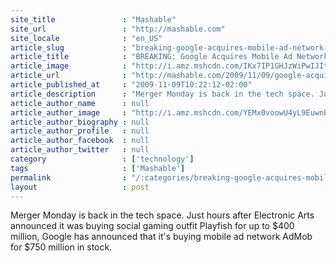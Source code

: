 ```yaml
---
site_title               : "Mashable"
site_url                 : "http://mashable.com"
site_locale              : "en_US"
article_slug             : "breaking-google-acquires-mobile-ad-network-admob-for-s750-million"
article_title            : "BREAKING: Google Acquires Mobile Ad Network AdMob for $750 Million"
article_image            : "http://i.amz.mshcdn.com/IKx7IP1GHJzWiPwIJItayF75pQg=/1200x627/2012%2F12%2F04%2Faa%2Fbreakinggoo.aN3.jpg"
article_url              : "http://mashable.com/2009/11/09/google-acquires-admob/"
article_published_at     : "2009-11-09T10:22:12-02:00"
article_description      : "Merger Monday is back in the tech space. Just hours after Electronic Arts announced it was buying social gaming outfit Playfish for up to $400 million, Google has announced that it's buying mobile ad network AdMob for $750 million in stock."
article_author_name      : null
article_author_image     : "http://i.amz.mshcdn.com/YEMx0voowU4yL9EuwnEuc_MVr70=/90x90/2016%2F06%2F30%2Fcb%2F201506080cHeadshot_20.97e39.3e6a8.jpg"
article_author_biography : null
article_author_profile   : null
article_author_facebook  : null
article_author_twitter   : null
category                 : ['technology']
tags                     : ['Mashable']
permalink                : "/:categories/breaking-google-acquires-mobile-ad-network-admob-for-s750-million/"
layout                   : post
---
```


Merger Monday is back in the tech space. Just hours after Electronic Arts announced it was buying social gaming outfit Playfish for up to $400 million, Google has announced that it's buying mobile ad network AdMob for $750 million in stock.
